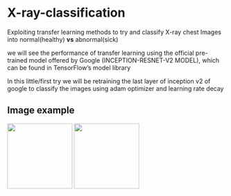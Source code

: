 # X-ray-classification

Exploiting transfer learning methods to try and classify X-ray chest Images into normal(healthy) **vs** abnormal(sick)

we will see the performance of transfer learning using the official pre-trained model offered by Google (INCEPTION-RESNET-V2 MODEL), which can be found in TensorFlow’s model library

In this little/first try we will be retraining the last layer of inception v2 of google to classify the images using adam optimizer and learning rate decay

## Image example

<img src="https://github.com/bendidi/X-ray-classification/blob/master/data/sample_imgs/28.png" width="150" height="150" />
<img src="https://github.com/bendidi/X-ray-classification/blob/master/data/sample_imgs/29.png" width="150" height="150" />
